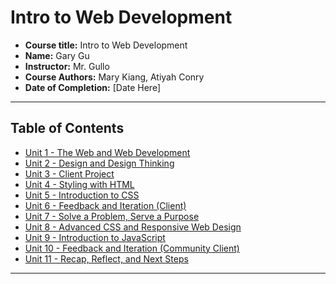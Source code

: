 # Intro to Web Development

- **Course title:** Intro to Web Development
- **Name:** Gary Gu
- **Instructor:** Mr. Gullo
- **Course Authors:** Mary Kiang, Atiyah Conry
- **Date of Completion:** [Date Here]

---

## Table of Contents

- [Unit 1 - The Web and Web Development ](#unit1)
- [Unit 2 - Design and Design Thinking ](#unit2)
- [Unit 3 - Client Project ](#unit3)
- [Unit 4 - Styling with HTML ](#unit4)
- [Unit 5 - Introduction to CSS ](#unit5)
- [Unit 6 - Feedback and Iteration (Client) ](#unit6)
- [Unit 7 - Solve a Problem, Serve a Purpose ](#unit7)
- [Unit 8 - Advanced CSS and Responsive Web Design ](#unit8)
- [Unit 9 - Introduction to JavaScript ](#unit9)
- [Unit 10 - Feedback and Iteration (Community Client) ](#unit10)
- [Unit 11 - Recap, Reflect, and Next Steps ](#unit11)

---
